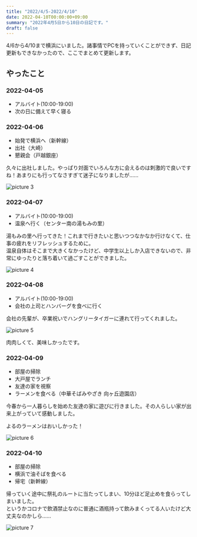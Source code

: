 ```yaml
---
title: "2022/4/5-2022/4/10"
date: 2022-04-10T00:00:00+09:00
summary: "2022年4月5日から10日の日記です。"
draft: false
---
```


4/6から4/10まで横浜にいました。諸事情でPCを持っていくことができず、日記更新もできなかったので、ここでまとめて更新します。

## やったこと

### 2022-04-05

- アルバイト(10:00-19:00)
- 次の日に備えて早く寝る

### 2022-04-06

- 始発で横浜へ（新幹線）
- 出社（大崎）
- 懇親会（戸越銀座）

久々に出社しました。やっぱり対面でいろんな方に会えるのは刺激的で良いですね！あまりにも行ってなさすぎて迷子になりましたが……

![picture 3](https://i.imgur.com/jCmUtd1.jpg)  

### 2022-04-07

- アルバイト(10:00-19:00)
- 温泉へ行く（センター南の湯もみの里）

湯もみの里へ行ってきた！これまで行きたいと思いつつなかなか行けなくて、仕事の疲れをリフレッシュするために。  
温泉自体はそこまで大きくなかったけど、中学生以上しか入店できないので、非常にゆったりと落ち着いて過ごすことができました。

![picture 4](https://i.imgur.com/Ioyf3kv.jpg)  

### 2022-04-08

- アルバイト(10:00-19:00)
- 会社の上司とハンバーグを食べに行く

会社の先輩が、卒業祝いでハングリータイガーに連れて行ってくれました。

![picture 5](https://i.imgur.com/xumQxID.jpg)  

肉肉しくて、美味しかったです。

### 2022-04-09

- 部屋の掃除
- 大戸屋でランチ
- 友達の家を視察
- ラーメンを食べる（中華そばみやざき 向ヶ丘遊園店）

今春から一人暮らしを始めた友達の家に遊びに行きました。その人らしい家が出来上がっていて感動しました。

よるのラーメンはおいしかった！

![picture 6](https://i.imgur.com/8Vt4ClY.jpg)  

### 2022-04-10

- 部屋の掃除
- 横浜で油そばを食べる
- 帰宅（新幹線）

帰っていく途中に祭礼のルートに当たってしまい、10分ほど足止めを食らってしまいました。  
というかコロナで飲酒禁止なのに普通に酒瓶持って飲みまくってる人いたけど大丈夫なのかしら……

![picture 7](https://i.imgur.com/7DyNjvE.jpg)  
